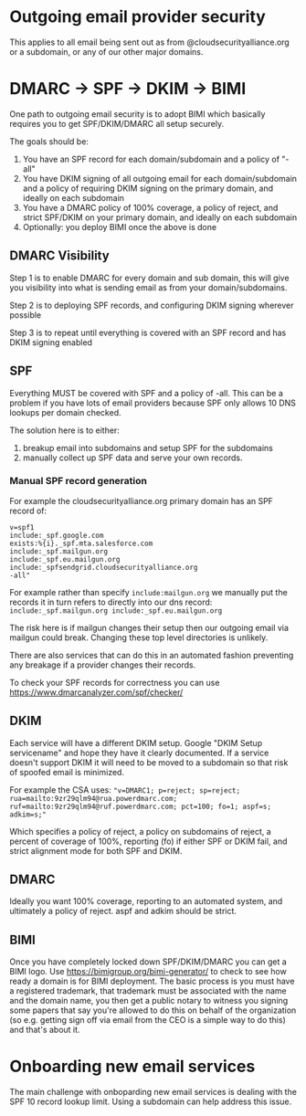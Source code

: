 # Outgoing email provider security

This applies to all email being sent out as from @cloudsecurityalliance.org or a subdomain, or any of our other major domains.

# DMARC -> SPF -> DKIM -> BIMI

One path to outgoing email security is to adopt BIMI which basically requires you to get SPF/DKIM/DMARC all setup securely.

The goals should be:

1. You have an SPF record for each domain/subdomain and a policy of "-all" 
2. You have DKIM signing of all outgoing email for each domain/subdomain and a policy of requiring DKIM signing on the primary domain, and ideally on each subdomain
3. You have a DMARC policy of 100% coverage, a policy of reject, and strict SPF/DKIM on your primary domain, and ideally on each subdomain
4. Optionally: you deploy BIMI once the above is done

## DMARC Visibility

Step 1 is to enable DMARC for every domain and sub domain, this will give you visibility into what is sending email as from your domain/subdomains.

Step 2 is to deploying SPF records, and configuring DKIM signing wherever possible

Step 3 is to repeat until everything is covered with an SPF record and has DKIM signing enabled

## SPF

Everything MUST be covered with SPF and a policy of -all. This can be a problem if you have lots of email providers because SPF only allows 10 DNS lookups per domain checked.

The solution here is to either:

1. breakup email into subdomains and setup SPF for the subdomains
2. manually collect up SPF data and serve your own records. 

### Manual SPF record generation

For example the cloudsecurityalliance.org primary domain has an SPF record of:

```
v=spf1 
include:_spf.google.com 
exists:%{i}._spf.mta.salesforce.com 
include:_spf.mailgun.org 
include:_spf.eu.mailgun.org 
include:_spfsendgrid.cloudsecurityalliance.org 
-all" 
```

For example rather than specify ```include:mailgun.org``` we manually put the records it in turn refers to directly into our dns record: ```include:_spf.mailgun.org include:_spf.eu.mailgun.org```

The risk here is if mailgun changes their setup then our outgoing email via mailgun could break. Changing these top level directories is unlikely.

There are also services that can do this in an automated fashion preventing any breakage if a provider changes their records.

To check your SPF records for correctness you can use https://www.dmarcanalyzer.com/spf/checker/

## DKIM

Each service will have a different DKIM setup. Google "DKIM Setup servicename" and hope they have it clearly documented. If a service doesn't support DKIM it will need to be moved to a subdomain so that risk of spoofed email is minimized.

For example the CSA uses: ```"v=DMARC1; p=reject; sp=reject; rua=mailto:9zr29qlm94@rua.powerdmarc.com; ruf=mailto:9zr29qlm94@ruf.powerdmarc.com; pct=100; fo=1; aspf=s; adkim=s;"```

Which specifies a policy of reject, a policy on subdomains of reject, a percent of coverage of 100%, reporting (fo) if either SPF or DKIM fail, and strict alignment mode for both SPF and DKIM.

## DMARC

Ideally you want 100% coverage, reporting to an automated system, and ultimately a policy of reject. aspf and adkim should be strict.

## BIMI

Once you have completely locked down SPF/DKIM/DMARC you can get a BIMI logo. Use https://bimigroup.org/bimi-generator/ to check to see how ready a domain is for BIMI deployment. The basic process is you must have a registered trademark, that trademark must be associated with the name and the domain name, you then get a public notary to witness you signing some papers that say you're allowed to do this on behalf of the organization (so e.g. getting sign off via email from the CEO is a simple way to do this) and that's about it.

# Onboarding new email services

The main challenge with onboparding new email services is dealing with the SPF 10 record lookup limit. Using a subdomain can help address this issue.
